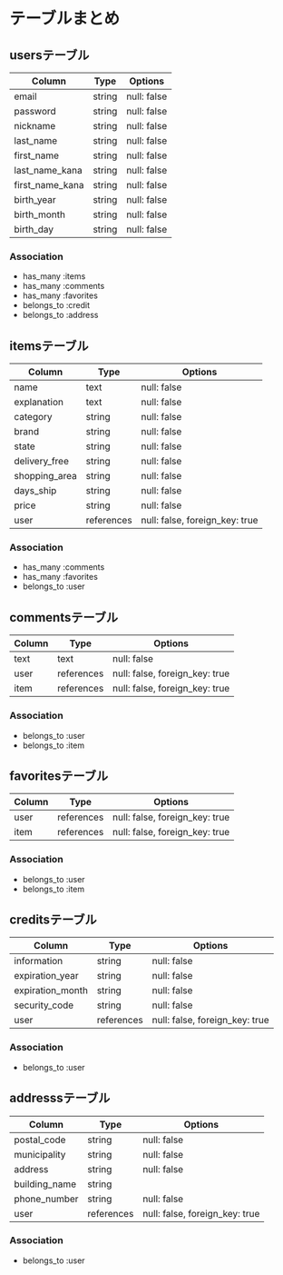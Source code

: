 # テーブルまとめ

## usersテーブル

| Column          | Type   | Options     |
| --------------- | ------ | ----------- |
| email           | string | null: false |
| password        | string | null: false |
| nickname        | string | null: false |
| last_name       | string | null: false |
| first_name      | string | null: false |
| last_name_kana  | string | null: false |
| first_name_kana | string | null: false |
| birth_year      | string | null: false |
| birth_month     | string | null: false |
| birth_day       | string | null: false |

### Association

- has_many :items
- has_many :comments
- has_many :favorites
- belongs_to :credit
- belongs_to :address


## itemsテーブル

| Column        | Type       | Options                        |
| ------------- | ---------- | ------------------------------ |
| name          | text       | null: false                    |
| explanation   | text       | null: false                    |
| category      | string     | null: false                    |
| brand         | string     | null: false                    |
| state         | string     | null: false                    |
| delivery_free | string     | null: false                    |
| shopping_area | string     | null: false                    |
| days_ship     | string     | null: false                    |
| price         | string     | null: false                    |
| user          | references | null: false, foreign_key: true |

### Association

- has_many :comments
- has_many :favorites
- belongs_to :user


## commentsテーブル

| Column| Type       | Options                        |
| ----- | ---------- | ------------------------------ |
| text  | text       | null: false                    |
| user  | references | null: false, foreign_key: true |
| item  | references | null: false, foreign_key: true |

### Association

- belongs_to :user
- belongs_to :item


## favoritesテーブル

| Column| Type       | Options                        |
| ----- | ---------- | ------------------------------ |
| user  | references | null: false, foreign_key: true |
| item  | references | null: false, foreign_key: true |

### Association

- belongs_to :user
- belongs_to :item


## creditsテーブル

| Column           | Type       | Options                        |
| ---------------- | ---------- | ------------------------------ |
| information      | string     | null: false                    |
| expiration_year  | string     | null: false                    |
| expiration_month | string     | null: false                    |
| security_code    | string     | null: false                    |
| user             | references | null: false, foreign_key: true |

### Association

- belongs_to :user


## addresssテーブル

| Column        | Type       | Options                        |
| ------------- | ----       | ------------------------------ |
| postal_code   | string     | null: false                    |
| municipality  | string     | null: false                    |
| address       | string     | null: false                    |
| building_name | string     |                                |
| phone_number  | string     | null: false                    |
| user          | references | null: false, foreign_key: true |

### Association

- belongs_to :user
